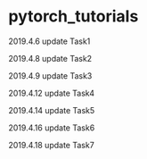 # pytorch_tutorials

2019.4.6 update Task1

2019.4.8 update Task2

2019.4.9 update Task3

2019.4.12 update Task4

2019.4.14 update Task5

2019.4.16 update Task6

2019.4.18 update Task7
